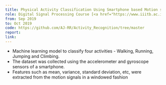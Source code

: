 ```yaml
---
title: Physical Activity Classification Using Smartphone based Motion sensors
role: Digital Signal Processing Course [<a href="https://www.iiitb.ac.in/faculty/dinesh-babu-jayagopi">Prof. J Dinesh</a>]
from: Sep 2019
to: Oct 2019
code: https://github.com/AJ-RR/Activity_Recognition/tree/master
report:
link:
---
```

<ul>
<li>Machine learning model to classify four activities - Walking, Running, Jumping and Climbing.</li>
<li>The dataset was collected using the accelerometer and gyroscope sensors of a smartphone.</li>
<li>Features such as mean, variance, standard deviation, etc, were extracted from the motion signals in a windowed fashion</li>
</ul>